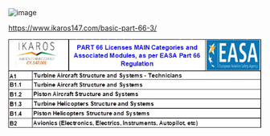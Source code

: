 <img width="651" height="229" alt="image" src="https://github.com/user-attachments/assets/44409f0c-b2ea-41c6-83a0-62a655ad97d6" />

https://www.ikaros147.com/basic-part-66-3/

![Uploading image.png…](./docs/img/ikaros-147-aviation-training-center-trainings-schedule1.jpg)

